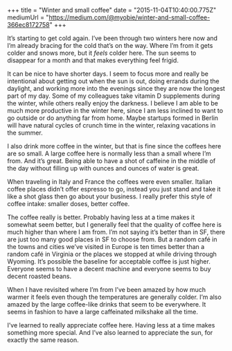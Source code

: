 +++
title = "Winter and small coffee"
date = "2015-11-04T10:40:00.775Z"
mediumUrl = "https://medium.com/@myobie/winter-and-small-coffee-366ec8172758"
+++

It’s starting to get cold again. I’ve been through two winters here now and I’m already bracing for the cold that’s on the way. Where I’m from it gets colder and snows more, but it _feels_ colder here. The sun seems to disappear for a month and that makes everything feel frigid.

It can be nice to have shorter days. I seem to focus more and really be intentional about getting out when the sun is out, doing errands during the daylight, and working more into the evenings since they are now the longest part of my day. Some of my colleagues take vitamin D supplements during the winter, while others really enjoy the darkness. I believe I am able to be much more productive in the winter here, since I am less inclined to want to go outside or do anything far from home. Maybe startups formed in Berlin will have natural cycles of crunch time in the winter, relaxing vacations in the summer.

I also drink more coffee in the winter, but that is fine since the coffees here are so small. A large coffee here is normally less than a small where I’m from. And it’s great. Being able to have a shot of caffeine in the middle of the day without filling up with ounces and ounces of water is great.

When traveling in Italy and France the coffees were even smaller. Italian coffee places didn’t offer espresso to go, instead you just stand and take it like a shot glass then go about your business. I really prefer this style of coffee intake: smaller doses, better coffee.

The coffee really is better. Probably having less at a time makes it somewhat seem better, but I generally feel that the quality of coffee here is much higher than where I am from. I’m not saying it’s better than in SF, there are just too many good places in SF to choose from. But a random café in the towns and cities we’ve visited in Europe is ten times better than a random café in Virginia or the places we stopped at while driving through Wyoming. It’s possible the baseline for acceptable coffee is just higher. Everyone seems to have a decent machine and everyone seems to buy decent roasted beans.

When I have revisited where I’m from I’ve been amazed by how much warmer it feels even though the temperatures are generally colder. I’m also amazed by the large coffee-like drinks that seem to be everywhere. It seems in fashion to have a large caffeinated milkshake all the time.

I’ve learned to really appreciate coffee here. Having less at a time makes something more special. And I’ve also learned to appreciate the sun, for exactly the same reason.